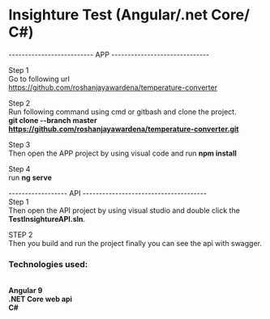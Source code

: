 # Insighture Test (Angular/.net Core/ C#)
-------------------------- APP ------------------------------

Step 1 <br/>
Go to following url <br/>
https://github.com/roshanjayawardena/temperature-converter <br/>

Step 2 <br/>
Run following command using cmd or gitbash and clone the project. <br/>
<B>git clone --branch master https://github.com/roshanjayawardena/temperature-converter.git </B> <br/>

Step 3 <br/>
Then open the APP project by using visual code and 
run <B>npm install</B> <br/>

Step 4 <br/>
run <B>ng serve</B> <br/>

------------------  API -------------------------------------- <br/>
Step 1 <br/>
Then open the API project by using visual studio and double click the <B>TestInsightureAPI.sln</B>. <br/>

STEP 2 <br/>
Then you build and run the project finally you can see the api with swagger. <br/>

<h3>Technologies used:</h3>
</br>
<B>Angular 9<B><br/>
<B>.NET Core web api</B><br/>
<B>C#</B>
